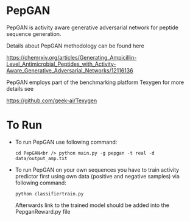 # PepGAN

PepGAN is activity aware generative adversarial network for peptide sequence generation.

Details about PepGAN methodology can be found here

https://chemrxiv.org/articles/Generating_Ampicillin-Level_Antimicrobial_Peptides_with_Activity-Aware_Generative_Adversarial_Networks/12116136

PepGAN employs part of the benchmarking platform Texygen for more details see

https://github.com/geek-ai/Texygen

# To Run

* To run PepGAN use following command:
  
  `cd PepGAN<br />
  python main.py -g pepgan -t real -d data/output_amp.txt`

* To run PepGAN on your own sequences you have to train activity predictor first using own data (positive and negative samples) via following command:

  `python classifiertrain.py`

  Afterwards link to the trained model should be added into the PepganReward.py file <br /><br />

